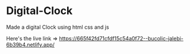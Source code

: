 # Digital-Clock

Made a digital Clock using html css and js 

Here's the live link => https://665f42fd71cfdf15c54a0f72--bucolic-jalebi-6b39b4.netlify.app/
